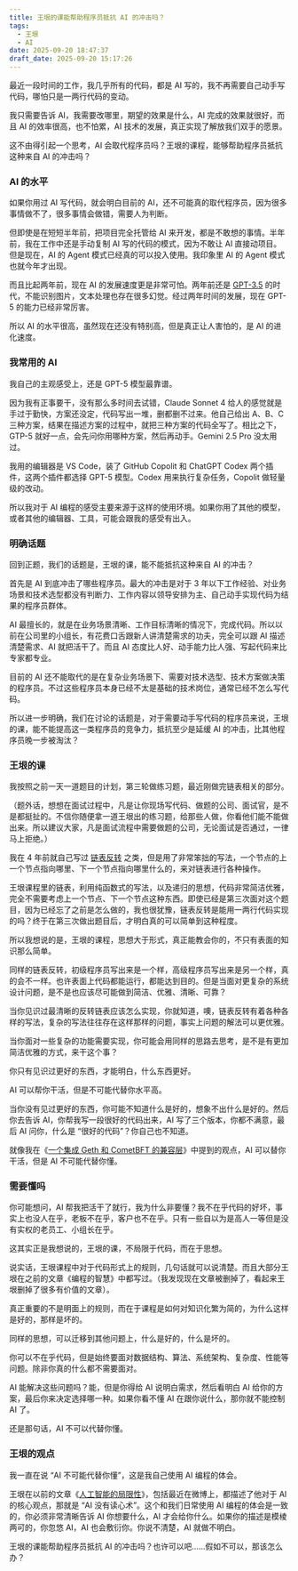 ```yaml
---
title: 王垠的课能帮助程序员抵抗 AI 的冲击吗？
tags:
  - 王垠
  - AI
date: 2025-09-20 18:47:37
draft_date: 2025-09-20 15:17:26
---
```




最近一段时间的工作，我几乎所有的代码，都是 AI 写的，我不再需要自己动手写代码，哪怕只是一两行代码的变动。

我只需要告诉 AI，我需要改哪里，期望的效果是什么，AI 完成的效果就很好，而且 AI 的效率很高，也不怕累，AI 技术的发展，真正实现了解放我们双手的愿景。

这不由得引起一个思考，AI 会取代程序员吗？王垠的课程，能够帮助程序员抵抗这种来自 AI 的冲击吗？

### AI 的水平

如果你用过 AI 写代码，就会明白目前的 AI，还不可能真的取代程序员，因为很多事情做不了，很多事情会做错，需要人为判断。

但即使是在短短半年前，把项目完全托管给 AI 来开发，都是不敢想的事情。半年前，我在工作中还是手动复制 AI 写的代码的模式，因为不敢让 AI 直接动项目。但是现在，AI 的 Agent 模式已经真的可以投入使用。我印象里 AI 的 Agent 模式也就今年才出现。

而且比起两年前，现在 AI 的发展速度更是非常可怕。两年前还是 [GPT-3.5](/2023/03/30/不要小瞧-ChatGPT/) 的时代，不能识别图片，文本处理也存在很多幻觉。经过两年时间的发展，现在 GPT-5 的能力已经非常厉害。

所以 AI 的水平很高，虽然现在还没有特别高，但是真正让人害怕的，是 AI 的进化速度。

### 我常用的 AI

我自己的主观感受上，还是 GPT-5 模型最靠谱。

因为我有正事要干，没有那么多时间去试错，Claude Sonnet 4 给人的感觉就是手过于勤快，方案还没定，代码写出一堆，删都删不过来。他自己给出 A、B、C 三种方案，结果在描述方案的过程中，就把三种方案的代码全写了。相比之下，GTP-5 就好一点，会先问你用哪种方案，然后再动手。Gemini 2.5 Pro 没太用过。

我用的编辑器是 VS Code，装了 GitHub Copolit 和 ChatGPT Codex 两个插件，这两个插件都选择 GPT-5 模型。Codex 用来执行复杂任务，Copolit 做轻量级的改动。

所以我对于 AI 编程的感受主要来源于这样的使用环境。如果你用了其他的模型，或者其他的编辑器、工具，可能会跟我的感受有出入。

### 明确话题

回到正题，我们的话题是，王垠的课，能不能抵抗这种来自 AI 的冲击？

首先是 AI 到底冲击了哪些程序员。最大的冲击是对于 3 年以下工作经验、对业务场景和技术选型都没有判断力、工作内容以领导安排为主、自己动手实现代码为结果的程序员群体。

AI 最擅长的，就是在业务场景清晰、工作目标清晰的情况下，完成代码。所以以前在公司里的小组长，有花费口舌跟新人讲清楚需求的功夫，完全可以跟 AI 描述清楚需求、AI 就把活干了。而且 AI 态度比人好、动手能力比人强、写起代码来比专家都专业。

目前的 AI 还不能取代的是在复杂业务场景下、需要对技术选型、技术方案做决策的程序员。不过这些程序员本身已经不太是基础的技术岗位，通常已经不怎么写代码。

所以进一步明确，我们在讨论的话题是，对于需要动手写代码的程序员来说，王垠的课，能不能提高这一类程序员的竞争力，抵抗至少是延缓 AI 的冲击，比其他程序员晚一步被淘汰？

### 王垠的课

我按照之前一天一道题目的计划，第三轮做练习题，最近刚做完链表相关的部分。

（题外话，想想在面试过程中，凡是让你现场写代码、做题的公司、面试官，是不是都挺扯的。不信你随便拿一道王垠出的练习题，给那些人做，你看他们能不能做出来。所以建议大家，凡是面试流程中需要做题的公司，无论面试是否通过，一律马上拒绝。）

我在 4 年前就自己写过 [链表反转](/2021/10/27/链表常见算法题及解析/) 之类，但是用了非常笨拙的写法，一个节点的上一个节点指向哪里、下一个节点指向哪里什么的，来对链表进行各种操作。

王垠课程里的链表，利用纯函数式的写法，以及递归的思想，代码非常简洁优雅，完全不需要考虑上一个节点、下一个节点这种东西。即使已经是第三次面对这个题目，因为已经忘了之前是怎么做的，我也很犹豫，链表反转是能用一两行代码实现的吗？终于在第三次做出题目后，才明白真的可以简单到这种程度。

所以我想说的是，王垠的课程，思想大于形式，真正能教会你的，不只有表面的知识那么简单。

同样的链表反转，初级程序员写出来是一个样，高级程序员写出来是另一个样，真的会不一样。也许表面上代码都能运行，都能达到目的。但是当面对更复杂的系统设计问题，是不是也应该尽可能做到简洁、优雅、清晰、可靠？

当你见识过最清晰的反转链表应该怎么实现，你就知道，噢，链表反转有着各种各样的写法，复杂的写法往往存在这样那样的问题，事实上问题的解法可以更优雅。

当你面对一些复杂的功能需要实现，你可能会用同样的思路去思考，是不是有更加简洁优雅的方式，来干这个事？

你只有见识过更好的东西，才能明白，什么东西更好。

AI 可以帮你干活，但是不可能代替你水平高。

当你没有见过更好的东西，你可能不知道什么是好的，想象不出什么是好的。然后你去告诉 AI，你帮我写一段很好的代码出来，AI 写了三个版本，你都不满意，最后 AI 问你，什么是 “很好的代码”？你自己也不知道。

就像我在《[一个集成 Geth 和 CometBFT 的兼容层](/2025/09/06/一个集成Geth和CometBFT的兼容层/)》中提到的观点，AI 可以替你干活，但是 AI 不可能代替你懂。

### 需要懂吗

你可能想问，AI 帮我把活干了就行，我为什么非要懂？我不在乎代码的好坏，事实上也没人在乎，老板不在乎，客户也不在乎。只有一些自以为是高人一等但是没有实权的老员工、小组长在乎。

这其实正是我想说的，王垠的课，不局限于代码，而在于思想。

说实话，王垠课程中对于代码形式上的规则，几句话就可以说清楚。而且大部分王垠在之前的文章《编程的智慧》中都写过。（我发现现在文章被删掉了，看起来王垠删掉了很多有价值的文章）。

真正重要的不是明面上的规则，而在于课程是如何对知识化繁为简的，为什么这样是好的，那样是坏的。

同样的思想，可以迁移到其他问题上，什么是好的，什么是坏的。

你可以不在乎代码，但是始终要面对数据结构、算法、系统架构、复杂度、性能等问题。除非你真的什么都不需要面对。

AI 能解决这些问题吗？能，但是你得给 AI 说明白需求，然后看明白 AI 给你的方案，最后你来决定选择哪一种。如果你看不懂 AI 在跟你说什么，那你就不能控制 AI 了。

还是那句话，AI 不可以代替你懂。

### 王垠的观点

我一直在说 “AI 不可能代替你懂”，这是我自己使用 AI 编程的体会。

王垠在以前的文章《[人工智能的局限性](https://www.yinwang.org/blog-cn/2017/04/23/ai)》，包括最近在微博上，都描述了他对于 AI 的核心观点，那就是 “AI 没有读心术”。这个和我们日常使用 AI 编程的体会是一致的，你必须非常清晰告诉 AI 你想要什么，AI 才会给你什么。如果你的描述是模棱两可的，你忽悠 AI，AI 也会敷衍你。你说不清楚，AI 就做不明白。

王垠的课能帮助程序员抵抗 AI 的冲击吗？也许可以吧……假如不可以，那该怎么办？


